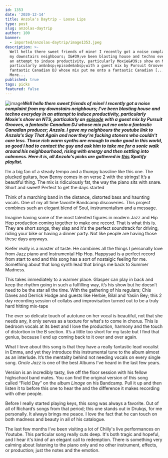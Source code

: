 ```yaml
---
id: 1353
date: '2020-12-14'
title: Anzola's Daytrip - Loose Lips
type: post
slug: anzolas-daytrip
author: 100
banner:
  - imported/anzolas-daytrip/image1353.jpeg
description: >-
  Well hello there sweet friends of mine! I recently got a noise complaint from
  my downstairs neighbours; I&#39;ve been blasting house and techno everyday in
  an attempt to induce productivity, particularly Moxie&#39;s show on NTS,
  particularly an&nbsp;episode&nbsp;with a guest mix by Pursuit Grooves, a
  fantastic Canadian DJ whose mix put me onto a fantastic Canadian [...]Read
  More...
published: true
tags: picks
featured: false
---
```

![image](../imported/anzolas-daytrip/image1353.jpeg)**_Well hello there sweet friends of mine! I recently got a noise complaint from my downstairs neighbours; I've been blasting house and techno everyday in an attempt to induce productivity, particularly Moxie's show on NTS, particularly an_** [**_episode_**](https://www.mixcloud.com/NTSRadio/moxie-11th-november-2020/) **_with a guest mix by Pursuit Grooves, a fantastic Canadian DJ whose mix put me onto a fantastic Canadian producer; Anzola. I gave my neighbours the youtube link to Anzola's Say That Again and now they're fucking stoners who couldn't care less. Those rich warm synths are enough to make good in this world, so good I had to contact the guy and ask him to take me for a sonic walk around his neighbourhood, rising with energy and then settling into calmness. Here it is, all Anzola's picks are gathered in_** [**_this_**](https://open.spotify.com/playlist/24BloaJCQmIKaAsHmiZTvw) **_Spotify playlist._**

I’m a big fan of a steady tempo and a thumpy bassline like this one. The plucked guitars, how Benny comes in on verse 2 with the strings! It’s a beautiful thing. The mix is ridiculously fat, the way the piano sits with snare. Short and sweet! Perfect to get the days started 

Think of a marching band in the distance, distorted bass and haunting vocals. One of my all time favorite Bandcamp discoveries. This project combines such an elegant blend of Soul, instrumentalism and a message. 

Imagine having some of the most talented figures in modern Jazz and Hip Hop production coming together to make one record. That is what this is. They are short songs, they slap and it's the perfect soundtrack for driving, riding your bike or having a dinner party. Not like people are having those these days anyways. 

Kiefer really is a master of taste. He combines all the things I personally love from Jazz piano and Instrumental Hip Hop. Happysad is a perfect record from start to end and this song has a sort of nostalgic feeling for me. Something about that long synth lead that brings me back to Summer Madness. 

This takes immediately to a warmer place. Glasper can play in back and keep the rhythm going in such a fulfilling way, it’s his show but he doesn’t need to be the star all the time. With the gathering of his regulars; Chis Daves and Derrick Hodge and guests like Herbie, Bilal and Yasiin Bey; this 2 day recording session of collabs and improvisation turned out to be a truly hard hitting mix-tape 

The ever so delicate touch of autotune on her vocal is beautiful, not that she needs any, it only serves as a texture for what's to come in chorus. This is bedroom vocals at its best and I love the production, harmony and the touch of distortion in the B section. It’s a little too short for my taste but I find that genius, because I end up coming back to it over and over again. 

What I love about this song is that they have a really fantastic lead vocalist in Emma, and yet they introduce this instrumental tune to the album almost as an interlude. It’s the mentality behind not needing vocals on every single song. _Oncle Jazz_ is one of the best Albums I’ve heard in the last few years.

Version is an incredibly tasty, live off the floor session with his fellow highschool band mates. You can find the original version of this song called “Field Day” on the album _Linage_ on his Bandcamp. Pull it up and then listen it to before this one to hear the  and the difference it makes recording with other people. 

Before I really started playing keys, this song was always a favorite. Out of all of Richard’s songs from that period; this one stands out in Drukqs, for me personally. It always brings me peace. I love the fact that he can touch on both madness and beauty in all of his catalogue. 

The last few months I’ve been visiting a lot of Chilly's live performances on Youtube. This particular song really cuts deep. It's both tragic and hopeful, and I hear it's kind of an elegant call to redemption. There is something very calming about listening to the piano only and no other instrument, effects, or production; just the notes and the emotion.